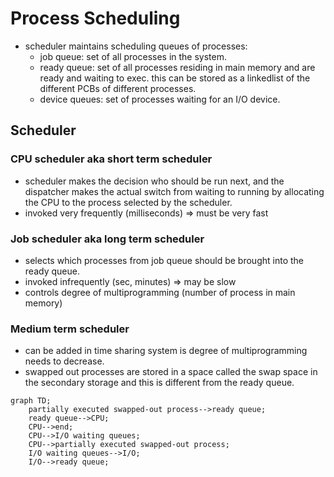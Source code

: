 # Process Scheduling

- scheduler maintains scheduling queues of processes:
    - job queue: set of all processes in the system.
    - ready queue: set of all processes residing in main memory and are ready and waiting to exec. this can be stored as a linkedlist of the different PCBs of different processes.
    - device queues: set of processes waiting for an I/O device.

## Scheduler

### CPU scheduler aka short term scheduler
- scheduler makes the decision who should be run next, and the dispatcher makes the actual switch from waiting to running by allocating the CPU to the process selected by the scheduler.
- invoked very frequently (milliseconds) => must be very fast

### Job scheduler aka long term scheduler
- selects which processes from job queue should be brought into the ready queue.
- invoked infrequently (sec, minutes) => may be slow
- controls degree of multiprogramming (number of process in main memory)

### Medium term scheduler
- can be added in time sharing system is degree of multiprogramming needs to decrease.
- swapped out processes are stored in a space called the swap space in the secondary storage and this is different from the ready queue.
```mermaid
graph TD;
    partially executed swapped-out process-->ready queue;
    ready queue-->CPU;
    CPU-->end;
    CPU-->I/O waiting queues;
    CPU-->partially executed swapped-out process;
    I/O waiting queues-->I/O;
    I/O-->ready queue;
```
